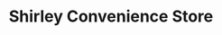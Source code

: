 ---
title: "Shirley Convenience Store"
url: /croydon/shirley-convenience-store/
shop: Lebensmittel
---